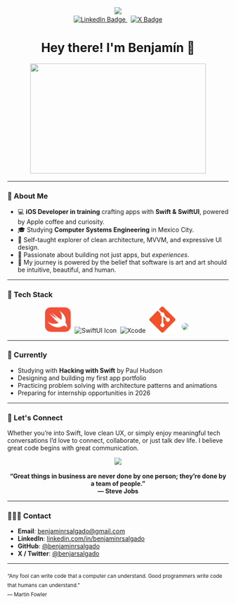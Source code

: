 <div id="header" align="center">
  <img src="https://media.giphy.com/media/v1.Y2lkPTc5MGI3NjExbnFidWYzZGxpMDYwdGRrYmlvbWtxMGk3cmI3dnZ5YmpocTZwazh5aiZlcD12MV9naWZzX3NlYXJjaCZjdD1n/CTkWFZ1IDvsfS/giphy.gif" width="250"/>
</div>

<div id="badges" align="center">
  <a href="https://www.linkedin.com/in/benjaminrsalgado" target="_blank">
    <img src="https://img.shields.io/badge/LinkedIn-%230077B5?style=for-the-badge&logo=linkedin&logoColor=white" alt="LinkedIn Badge"/>
  </a>
  &nbsp;
  <a href="https://twitter.com/benjarsalgado" target="_blank">
    <img src="https://img.shields.io/badge/X-black?style=for-the-badge&logo=x&logoColor=white" alt="X Badge"/>
  </a>
</div>

<h1 align="center">Hey there! I'm Benjamín 👋</h1>

<div align="center">
  <img src="https://media.giphy.com/media/KaLU4hOFIJui5Yw15T/giphy.gif" width="400" height="250"/>
</div>

---

### 🤖 About Me

- 💻 **iOS Developer in training** crafting apps with **Swift & SwiftUI**, powered by Apple coffee and curiosity.
- 🎓 Studying **Computer Systems Engineering** in Mexico City.
- 🎨 Self-taught explorer of clean architecture, MVVM, and expressive UI design.
- 🧠 Passionate about building not just apps, but _experiences_.
- 🌌 My journey is powered by the belief that software is art and art should be intuitive, beautiful, and human.

---

### 🔧 Tech Stack

<div align="center">
  <img src="https://github.com/devicons/devicon/blob/master/icons/swift/swift-original.svg" title="Swift" alt="Swift" width="60" height="60"/>&nbsp;
  <img src="https://developer.apple.com/assets/elements/icons/swiftui/swiftui-96x96_2x.png" width="60" alt="SwiftUI Icon" />&nbsp;
  <img src="https://developer.apple.com/assets/elements/icons/xcode/xcode-128x128_2x.png" title="Xcode" alt="Xcode" width="60" height="64"/>&nbsp;
  <img src="https://github.com/devicons/devicon/blob/master/icons/git/git-original.svg" title="Git" alt="Git" width="60" height="60"/>&nbsp;
  <img src="https://img.icons8.com/ios-glyphs/90/github--v1.png" width="66" style="background:white; border-radius:50%; padding:6px;" />
</div>

---

### 📌 Currently

- Studying with **Hacking with Swift** by Paul Hudson
- Designing and building my first app portfolio
- Practicing problem solving with architecture patterns and animations
- Preparing for internship opportunities in 2026


---

### 📢 Let's Connect

Whether you’re into Swift, love clean UX, or simply enjoy meaningful tech conversations I’d love to connect, collaborate, or just talk dev life. I believe great code begins with great communication. 

<div align="center">
  <img src="https://media.giphy.com/media/l4pThMAKS4BOtz8d2/giphy.gif" width="300"/>
  <p><b>“Great things in business are never done by one person; they’re done by a team of people.”<br>— Steve Jobs</b></p>
</div>

---

### 👨🏻‍💻 Contact

- **Email**: benjaminrsalgado@gmail.com  
- **LinkedIn**: [linkedin.com/in/benjaminrsalgado](https://www.linkedin.com/in/benjaminrsalgado)
- **GitHub**: [@benjaminrsalgado](https://github.com/benjaminrsalgado)
- **X / Twitter**: [@benjarsalgado](https://twitter.com/benjarsalgado)  

---

<sub>“Any fool can write code that a computer can understand. Good programmers write code that humans can understand.”
<br>— Martin Fowler</b></p></sub>


